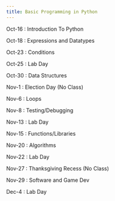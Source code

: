 ```yaml
---
title: Basic Programming in Python
---
```


Oct-16
: Introduction To Python

Oct-18
: Expressions and Datatypes

Oct-23
: Conditions

Oct-25
: Lab Day

Oct-30
: Data Structures

Nov-1
: Election Day (No Class)

Nov-6
: Loops

Nov-8
: Testing/Debugging

Nov-13
: Lab Day

Nov-15
: Functions/Libraries

Nov-20
: Algorithms

Nov-22
: Lab Day

Nov-27
: Thanksgiving Recess (No Class)

Nov-29
: Software and Game Dev

Dec-4
: Lab Day